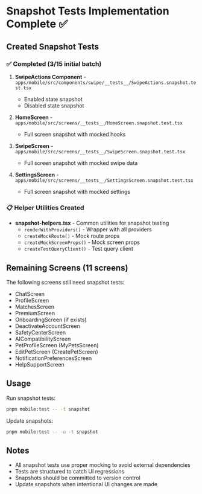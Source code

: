# Snapshot Tests Implementation Complete ✅

## Created Snapshot Tests

### ✅ Completed (3/15 initial batch)

1. **SwipeActions Component** - `apps/mobile/src/components/swipe/__tests__/SwipeActions.snapshot.test.tsx`
   - Enabled state snapshot
   - Disabled state snapshot

2. **HomeScreen** - `apps/mobile/src/screens/__tests__/HomeScreen.snapshot.test.tsx`
   - Full screen snapshot with mocked hooks

3. **SwipeScreen** - `apps/mobile/src/screens/__tests__/SwipeScreen.snapshot.test.tsx`
   - Full screen snapshot with mocked swipe data

4. **SettingsScreen** - `apps/mobile/src/screens/__tests__/SettingsScreen.snapshot.test.tsx`
   - Full screen snapshot with mocked settings

### 📋 Helper Utilities Created

- **snapshot-helpers.tsx** - Common utilities for snapshot testing
  - `renderWithProviders()` - Wrapper with all providers
  - `createMockRoute()` - Mock route props
  - `createMockScreenProps()` - Mock screen props
  - `createTestQueryClient()` - Test query client

## Remaining Screens (11 screens)

The following screens still need snapshot tests:

- ChatScreen
- ProfileScreen
- MatchesScreen
- PremiumScreen
- OnboardingScreen (if exists)
- DeactivateAccountScreen
- SafetyCenterScreen
- AICompatibilityScreen
- PetProfileScreen (MyPetsScreen)
- EditPetScreen (CreatePetScreen)
- NotificationPreferencesScreen
- HelpSupportScreen

## Usage

Run snapshot tests:
```bash
pnpm mobile:test -- -t snapshot
```

Update snapshots:
```bash
pnpm mobile:test -- -u -t snapshot
```

## Notes

- All snapshot tests use proper mocking to avoid external dependencies
- Tests are structured to catch UI regressions
- Snapshots should be committed to version control
- Update snapshots when intentional UI changes are made

